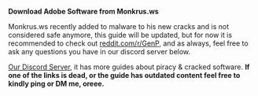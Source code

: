 **Download Adobe Software from Monkrus.ws**

Monkrus.ws recently added to malware to his new cracks and is not considered safe anymore, this guide will be updated, but for now it is recommended to check out [reddit.com/r/GenP](https://www.reddit.com/r/GenP), and as always, feel free to ask any questions you have in our discord server below. 

[Our Discord Server](https://discord.gg/enMG8bXUbn), it has more guides about piracy & cracked software.
**If one of the links is dead, or the guide has outdated content feel free to kindly ping or DM me, oreee.**
